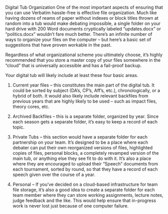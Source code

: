 Digital Tub Organization
One of the most important aspects of ensuring that you can use Verbatim hassle-free is effective file organization.  Much like having dozens of reams of paper without indexes or block titles thrown at random into a tub would make debating impossible, a single folder on your hard drive with 200 Word documents cryptically labeled “updates.docx” or “politics.docx” wouldn’t fare much better. There’s an infinite number of ways to organize your files on the computer – but here’s a basic set of suggestions that have proven workable in the past.

Regardless of what organizational scheme you ultimately choose, it’s highly recommended that you store a master copy of your files somewhere in the “cloud” that is universally accessible and has a fail-proof backup.

Your digital tub will likely include at least these four basic areas.  

1) Current year files – this constitutes the main part of the digital tub. It could be sorted by subject (DA’s, CP’s, Aff’s, etc.), chronologically, or a hybrid of both. It would also likely include relevant backfiles from previous years that are highly likely to be used – such as impact files, theory cores, etc.

2)  Archived Backfiles – this is a separate folder, organized by year.  Since each season gets a separate folder, it’s easy to keep a record of each topic.

3)  Private Tubs – this section would have a separate folder for each partnership on your team. It’s designed to be a place where each debater can put their own reorganized versions of files, highlighted copies of files, personal blocks, a completely revamped version of the main tub, or anything else they see fit to do with it.  It’s also a place where they are encouraged to upload their “Speech” documents from each tournament, sorted by round, so that they have a record of each speech given over the course of a year.

4) Personal – If you’ve decided on a cloud-based infrastructure for team file storage, it’s also a good idea to create a separate folder for each team member where they can store working assignments, lecture notes, judge feedback and the like. This would help ensure that in-progress work is never lost just because of one computer failure.
